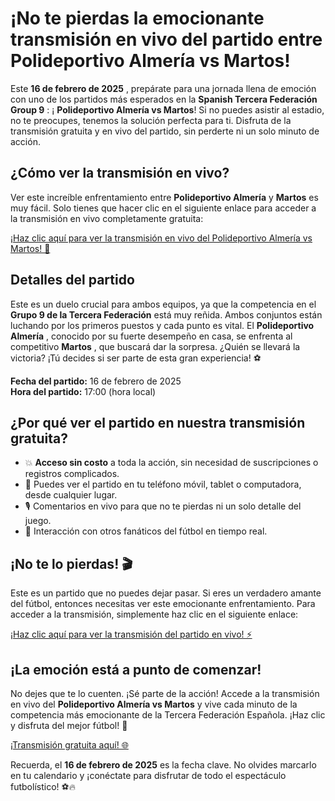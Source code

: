 # ¡No te pierdas la emocionante transmisión en vivo del partido entre Polideportivo Almería vs Martos!

Este **16 de febrero de 2025** , prepárate para una jornada llena de emoción con uno de los partidos más esperados en la **Spanish Tercera Federación Group 9** : ¡ **Polideportivo Almería vs Martos**! Si no puedes asistir al estadio, no te preocupes, tenemos la solución perfecta para ti. Disfruta de la transmisión gratuita y en vivo del partido, sin perderte ni un solo minuto de acción.

## ¿Cómo ver la transmisión en vivo?

Ver este increíble enfrentamiento entre **Polideportivo Almería** y **Martos** es muy fácil. Solo tienes que hacer clic en el siguiente enlace para acceder a la transmisión en vivo completamente gratuita:

[¡Haz clic aquí para ver la transmisión en vivo del Polideportivo Almería vs Martos! 🎥](https://tinyurl.com/livestreamfreeo?st=Polideportivo+Almer%C3%ADa+vs+Martos&si=gh)

## Detalles del partido

Este es un duelo crucial para ambos equipos, ya que la competencia en el **Grupo 9 de la Tercera Federación** está muy reñida. Ambos conjuntos están luchando por los primeros puestos y cada punto es vital. El **Polideportivo Almería** , conocido por su fuerte desempeño en casa, se enfrenta al competitivo **Martos** , que buscará dar la sorpresa. ¿Quién se llevará la victoria? ¡Tú decides si ser parte de esta gran experiencia! ⚽

**Fecha del partido:** 16 de febrero de 2025  
**Hora del partido:** 17:00 (hora local)

## ¿Por qué ver el partido en nuestra transmisión gratuita?

- 💥 **Acceso sin costo** a toda la acción, sin necesidad de suscripciones o registros complicados.
- 📱 Puedes ver el partido en tu teléfono móvil, tablet o computadora, desde cualquier lugar.
- 🎙️ Comentarios en vivo para que no te pierdas ni un solo detalle del juego.
- 🎉 Interacción con otros fanáticos del fútbol en tiempo real.

## ¡No te lo pierdas! 🎬

Este es un partido que no puedes dejar pasar. Si eres un verdadero amante del fútbol, entonces necesitas ver este emocionante enfrentamiento. Para acceder a la transmisión, simplemente haz clic en el siguiente enlace:

[¡Haz clic aquí para ver la transmisión del partido en vivo! ⚡](https://tinyurl.com/livestreamfreeo?st=Polideportivo+Almer%C3%ADa+vs+Martos&si=gh)

## ¡La emoción está a punto de comenzar!

No dejes que te lo cuenten. ¡Sé parte de la acción! Accede a la transmisión en vivo del **Polideportivo Almería vs Martos** y vive cada minuto de la competencia más emocionante de la Tercera Federación Española. ¡Haz clic y disfruta del mejor fútbol! 🚀

[¡Transmisión gratuita aquí! 🌐](https://tinyurl.com/livestreamfreeo?st=Polideportivo+Almer%C3%ADa+vs+Martos&si=gh)

Recuerda, el **16 de febrero de 2025** es la fecha clave. No olvides marcarlo en tu calendario y ¡conéctate para disfrutar de todo el espectáculo futbolístico! ⚽🔥
